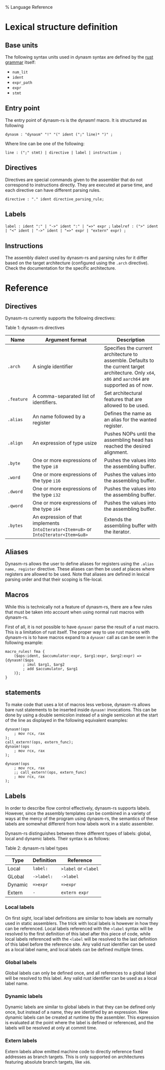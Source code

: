 % Language Reference

# Lexical structure definition

## Base units

The following syntax units used in dynasm syntax are defined by the [rust grammar](https://doc.rust-lang.org/grammar.html) itself:

- `num_lit`
- `ident`
- `expr_path`
- `expr`
- `stmt`

## Entry point

The entry point of dynasm-rs is the dynasm! macro. It is structured as following

`dynasm : "dynasm" "!" "(" ident (";" line)* ")" ;`

Where line can be one of the following:

`line : (";" stmt) | directive | label | instruction ;`

## Directives

Directives are special commands given to the assembler that do not correspond to instructions directly.
They are executed at parse time, and each directive can have different parsing rules.

`directive : "." ident directive_parsing_rule;`

## Labels

`label : ident ":" | "->" ident ":" | "=>" expr ;`
`labelref : (">" ident | "<" ident | "->" ident | "=>" expr | "extern" expr) ;`

## Instructions

The assembly dialect used by dynasm-rs and parsing rules for it differ based on the target architecture (configured using the `.arch` directive).
Check the documentation for the specific architecture.

# Reference

## Directives

Dynasm-rs currently supports the following directives:


Table 1: dynasm-rs directives

Name      | Argument format | Description
----------|-----------------|------------
`.arch`   | A single identifier | Specifies the current architecture to assemble. Defaults to the current target architecture. Only `x64`, `x86` and `aarch64` are supported as of now.
`.feature`| A comma-separated list of identifiers. | Set architectural features that are allowed to be used.
`.alias`  | An name followed by a register | Defines the name as an alias for the wanted register.
`.align`  | An expression of type usize | Pushes NOPs until the assembling head has reached the desired alignment.
`.byte`   | One or more expressions of the type `i8`  | Pushes the values into the assembling buffer.
`.word`   | One or more expressions of the type `i16` | Pushes the values into the assembling buffer.
`.dword`  | One or more expressions of the type `i32` | Pushes the values into the assembling buffer.
`.qword`  | One or more expressions of the type `i64` | Pushes the values into the assembling buffer.
`.bytes`  | An expression of that implements `IntoIterator<Item=u8>` or `IntoIterator<Item=&u8>` | Extends the assembling buffer with the iterator.

## Aliases

Dynasm-rs allows the user to define aliases for registers using the `.alias name, register` directive. These aliases can then be used at places where registers are allowed to be used. Note that aliases are defined in lexical parsing order and that their scoping is file-local.

## Macros

While this is technically not a feature of dynasm-rs, there are a few rules that must be taken into account when using normal rust macros with dynasm-rs.

First of all, it is not possible to have `dynasm!` parse the result of a rust macro. This is a limitation of rust itself. The proper way to use rust macros with dynasm-rs is to have macros expand to a `dynasm!` call as can be seen in the following example:

```
macro_rules! fma {
    ($ops:ident, $accumulator:expr, $arg1:expr, $arg2:expr) => {dynasm!($ops
        ; imul $arg1, $arg2
        ; add $accumulator, $arg1
    )};
}
```

## statements

To make code that uses a lot of macros less verbose, dynasm-rs allows bare rust statements to be inserted inside `dynasm!` invocations. This can be done by using a double semicolon instead of a single semicolon at the start of the line as displayed in the following equivalent examples:

```
dynasm!(ops
    ; mov rcx, rax
);
call_extern!(ops, extern_func);
dynasm!(ops
    ; mov rcx, rax
);

dynasm!(ops
    ; mov rcx, rax
    ;; call_extern!(ops, extern_func)
    ; mov rcx, rax
);
```

## Labels

In order to describe flow control effectively, dynasm-rs supports labels. However, since the assembly templates can be combined in a variety of ways at the mercy of the program using dynasm-rs, the semantics of these labels are somewhat different from how labels work in a static assembler.

Dynasm-rs distinguishes between three different types of labels: global, local and dynamic labels. Their syntax is as follows:

Table 2: dynasm-rs label types

Type    | Definition   | Reference
--------|--------------|-----------
Local   | `label:`     | `>label` or `<label`
GLobal  | `->label:`   | `->label`
Dynamic | `=>expr`     | `=>expr`
Extern  | `-`          | `extern expr`

### Local labels

On first sight, local label definitions are similar to how labels are normally used in static assemblers. The trick with local labels is however in how they can be referenced. Local labels referenced with the `>label` syntax will be resolved to the first definition of this label after this piece of code, while local labels referenced with the `<label` will be resolved to the last definition of this label before the reference site. Any valid rust identifier can be used as a local label name, and local labels can be defined multiple times.

### Global labels

Global labels can only be defined once, and all references to a global label will be resolved to this label. Any valid rust identifier can be used as a local label name.

### Dynamic labels

Dynamic labels are similar to global labels in that they can be defined only once, but instead of a name, they are identified by an expression. New dynamic labels can be created at runtime by the assembler. This expression is evaluated at the point where the label is defined or referenced, and the labels will be resolved at only at commit time.

### Extern labels

Extern labels allow emitted machine code to directly reference fixed addresses as branch targets. This is only supported on architectures featuring absolute branch targets, like `x86`.
